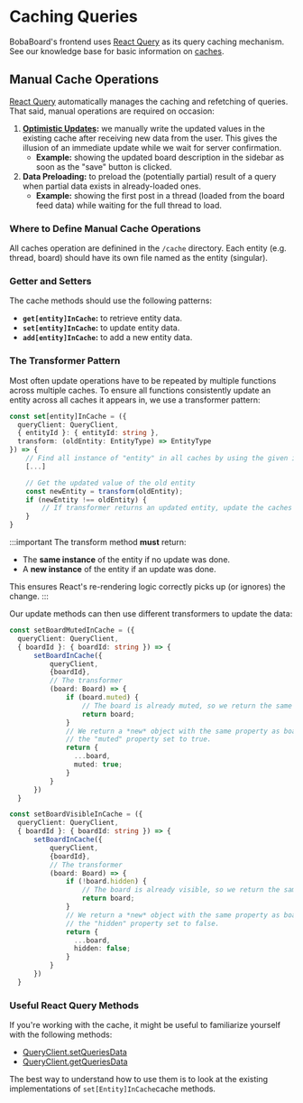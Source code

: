 # Caching Queries

BobaBoard's frontend uses [React Query](https://react-query.tanstack.com/) as its query caching mechanism. See our knowledge base for basic information on [caches](../knowledge-base/caching.md).

## Manual Cache Operations

[React Query](https://react-query.tanstack.com/) automatically manages the caching and refetching of queries. That said, manual operations are required on occasion:

1. **[Optimistic Updates](../knowledge-base/caching.md#optimistic-updates):** we manually write the updated values in the existing cache after receiving new data from the user. This gives the illusion of an immediate update while we wait for server confirmation.
   - **Example:** showing the updated board description in the sidebar as soon as the "save" button is clicked.
2. **Data Preloading:** to preload the (potentially partial) result of a query when partial data exists in already-loaded ones.
   - **Example:** showing the first post in a thread (loaded from the board feed data) while waiting for the full thread to load.

### Where to Define Manual Cache Operations

All caches operation are definined in the `/cache` directory. Each entity (e.g. thread, board) should have its own file named as the entity (singular).

### Getter and Setters

The cache methods should use the following patterns:

- **`get[entity]InCache`:** to retrieve entity data.
- **`set[entity]InCache`:** to update entity data.
- **`add[entity]InCache`:** to add a new entity data.

### The Transformer Pattern

Most often update operations have to be repeated by multiple functions across multiple caches. To ensure all functions consistently update an entity across all caches it appears in, we use a transformer pattern:

```typescript
const set[entity]InCache = ({
  queryClient: QueryClient,
  { entityId }: { entityId: string },
  transform: (oldEntity: EntityType) => EntityType
}) => {
    // Find all instance of "entity" in all caches by using the given id.
    [...]

    // Get the updated value of the old entity
    const newEntity = transform(oldEntity);
    if (newEntity !== oldEntity) {
        // If transformer returns an updated entity, update the caches with the new values
    }
}
```

:::important
The transform method **must** return:

- The **same instance** of the entity if no update was done.
- A **new instance** of the entity if an update was done.

This ensures React's re-rendering logic correctly picks up (or ignores) the change.
:::

Our update methods can then use different transformers to update the data:

```typescript
const setBoardMutedInCache = ({
  queryClient: QueryClient,
  { boardId }: { boardId: string }) => {
      setBoardInCache({
          queryClient,
          {boardId},
          // The transformer
          (board: Board) => {
              if (board.muted) {
                  // The board is already muted, so we return the same object.
                  return board;
              }
              // We return a *new* object with the same property as board, but
              // the "muted" property set to true.
              return {
                ...board,
                muted: true;
              }
          }
      })
  }
```

```typescript
const setBoardVisibleInCache = ({
  queryClient: QueryClient,
  { boardId }: { boardId: string }) => {
      setBoardInCache({
          queryClient,
          {boardId},
          // The transformer
          (board: Board) => {
              if (!board.hidden) {
                  // The board is already visible, so we return the same object.
                  return board;
              }
              // We return a *new* object with the same property as board, but
              // the "hidden" property set to false.
              return {
                ...board,
                hidden: false;
              }
          }
      })
  }
```

### Useful React Query Methods

If you're working with the cache, it might be useful to familiarize yourself with the following methods:

- [QueryClient.setQueriesData](https://react-query.tanstack.com/reference/QueryClient#queryclientsetqueriesdata)
- [QueryClient.getQueriesData](https://react-query.tanstack.com/reference/QueryClient#queryclientgetqueriesdata)

The best way to understand how to use them is to look at the existing implementations of `set[Entity]InCache`cache methods.
